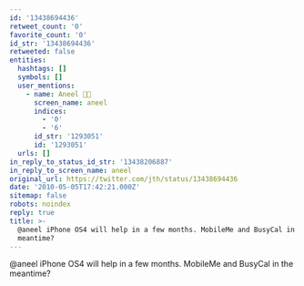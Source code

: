 ```yaml
---
id: '13438694436'
retweet_count: '0'
favorite_count: '0'
id_str: '13438694436'
retweeted: false
entities:
  hashtags: []
  symbols: []
  user_mentions:
    - name: Aneel ✊🏽
      screen_name: aneel
      indices:
        - '0'
        - '6'
      id_str: '1293051'
      id: '1293051'
  urls: []
in_reply_to_status_id_str: '13438206887'
in_reply_to_screen_name: aneel
original_url: https://twitter.com/jth/status/13438694436
date: '2010-05-05T17:42:21.000Z'
sitemap: false
robots: noindex
reply: true
title: >-
  @aneel iPhone OS4 will help in a few months. MobileMe and BusyCal in the
  meantime?
---
```


@aneel iPhone OS4 will help in a few months. MobileMe and BusyCal in the meantime?